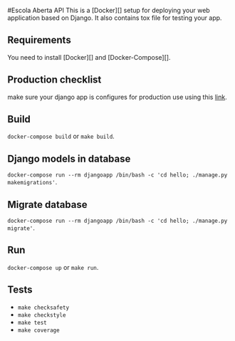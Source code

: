 #Escola Aberta API
This is a [Docker][] setup for deploying your web application based on Django. It also contains tox file for testing your app.

## Requirements
You need to install [Docker][] and [Docker-Compose][].

## Production checklist
make sure your django app is configures for production use using this <a href='https://docs.djangoproject.com/en/2.1/howto/deployment/checklist/'>link</a>.

## Build
`docker-compose build` or `make build`.

## Django models in database
`docker-compose run --rm djangoapp /bin/bash -c 'cd hello; ./manage.py makemigrations'`.

## Migrate database
`docker-compose run --rm djangoapp /bin/bash -c 'cd hello; ./manage.py migrate'`.

## Run
`docker-compose up` or `make run`.

## Tests
- `make checksafety`
- `make checkstyle`
- `make test`
- `make coverage`
